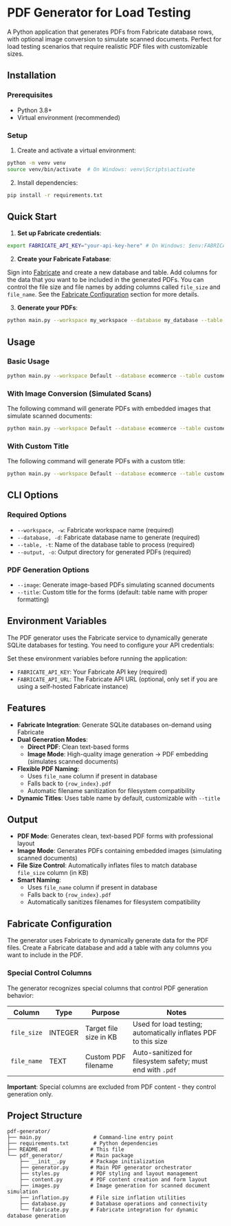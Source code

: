 # PDF Generator for Load Testing

A Python application that generates PDFs from Fabricate database rows, with optional image conversion to simulate scanned documents. Perfect for load testing scenarios that require realistic PDF files with customizable sizes.

## Installation

### Prerequisites

- Python 3.8+
- Virtual environment (recommended)

### Setup

1. Create and activate a virtual environment:

```bash
python -m venv venv
source venv/bin/activate  # On Windows: venv\Scripts\activate
```

2. Install dependencies:

```bash
pip install -r requirements.txt
```

## Quick Start

1. **Set up Fabricate credentials**:

```bash
export FABRICATE_API_KEY="your-api-key-here" # On Windows: $env:FABRICATE_API_KEY = "your-api-key-here"
```

2. **Create your Fabricate Fatabase**:

Sign into [Fabricate](https://fabricate.tonic.ai) and create a new database and table. Add columns for the data that you want to be included in the generated PDFs. You can control the file size and file names by adding columns called `file_size` and `file_name`. See the [Fabricate Configuration](#fabricate-configuration) section for more details.

3. **Generate your PDFs**:

```bash
python main.py --workspace my_workspace --database my_database --table my_table --output ./pdfs
```

## Usage

### Basic Usage

```bash
python main.py --workspace Default --database ecommerce --table customers --output ./output_pdfs
```

### With Image Conversion (Simulated Scans)

The following command will generate PDFs with embedded images that simulate scanned documents:

```bash
python main.py --workspace Default --database ecommerce --table customers --output ./output_pdfs --image
```

### With Custom Title

The following command will generate PDFs with a custom title:

```bash
python main.py --workspace Default --database ecommerce --table customers --output ./output_pdfs --title "Customer Registration Form"
```

## CLI Options

### Required Options

- `--workspace, -w`: Fabricate workspace name (required)
- `--database, -d`: Fabricate database name to generate (required)
- `--table, -t`: Name of the database table to process (required)
- `--output, -o`: Output directory for generated PDFs (required)

### PDF Generation Options

- `--image`: Generate image-based PDFs simulating scanned documents
- `--title`: Custom title for the forms (default: table name with proper formatting)

## Environment Variables

The PDF generator uses the Fabricate service to dynamically generate SQLite databases for testing. You need to configure your API credentials:

Set these environment variables before running the application:

- `FABRICATE_API_KEY`: Your Fabricate API key (required)
- `FABRICATE_API_URL`: The Fabricate API URL (optional, only set if you are using a self-hosted Fabricate instance)

## Features

- **Fabricate Integration**: Generate SQLite databases on-demand using Fabricate
- **Dual Generation Modes**:
  - **Direct PDF**: Clean text-based forms
  - **Image Mode**: High-quality image generation → PDF embedding (simulates scanned documents)
- **Flexible PDF Naming**:
  - Uses `file_name` column if present in database
  - Falls back to `{row_index}.pdf`
  - Automatic filename sanitization for filesystem compatibility
- **Dynamic Titles**: Uses table name by default, customizable with `--title`

## Output

- **PDF Mode**: Generates clean, text-based PDF forms with professional layout
- **Image Mode**: Generates PDFs containing embedded images (simulating scanned documents)
- **File Size Control**: Automatically inflates files to match database `file_size` column (in KB)
- **Smart Naming**:
  - Uses `file_name` column if present in database
  - Falls back to `{row_index}.pdf`
  - Automatically sanitizes filenames for filesystem compatibility

## Fabricate Configuration

The generator uses Fabricate to dynamically generate data for the PDF files. Create a Fabricate database and add a table with any columns you want to include in the PDF.

### Special Control Columns

The generator recognizes special columns that control PDF generation behavior:

| Column      | Type    | Purpose                | Notes                                                          |
| ----------- | ------- | ---------------------- | -------------------------------------------------------------- |
| `file_size` | INTEGER | Target file size in KB | Used for load testing; automatically inflates PDF to this size |
| `file_name` | TEXT    | Custom PDF filename    | Auto-sanitized for filesystem safety; must end with `.pdf`     |

**Important**: Special columns are excluded from PDF content - they control generation only.

## Project Structure

```
pdf-generator/
├── main.py                 # Command-line entry point
├── requirements.txt        # Python dependencies
├── README.md              # This file
└── pdf_generator/         # Main package
    ├── __init__.py        # Package initialization
    ├── generator.py       # Main PDF generator orchestrator
    ├── styles.py          # PDF styling and layout management
    ├── content.py         # PDF content creation and form layout
    ├── images.py          # Image generation for scanned document simulation
    ├── inflation.py       # File size inflation utilities
    ├── database.py        # Database operations and connectivity
    └── fabricate.py       # Fabricate integration for dynamic database generation
```
